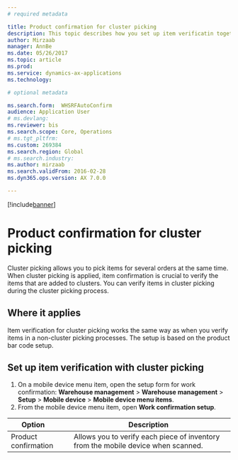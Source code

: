 ```yaml
---
# required metadata

title: Product confirmation for cluster picking
description: This topic describes how you set up item verificatin together with cluster picking.
author: Mirzaab
manager: AnnBe
ms.date: 05/26/2017
ms.topic: article
ms.prod: 
ms.service: dynamics-ax-applications
ms.technology: 

# optional metadata

ms.search.form:  WHSRFAutoConfirm
audience: Application User
# ms.devlang: 
ms.reviewer: bis
ms.search.scope: Core, Operations
# ms.tgt_pltfrm: 
ms.custom: 269384
ms.search.region: Global
# ms.search.industry: 
ms.author: mirzaab
ms.search.validFrom: 2016-02-28
ms.dyn365.ops.version: AX 7.0.0

---
```


[!include[banner](../includes/banner.md)]

# Product confirmation for cluster picking
Cluster picking allows you to pick items for several orders at the same time. When cluster picking is applied, item confirmation is crucial to verify the items that are added to clusters. You can verify items in cluster picking during the cluster picking process.

## Where it applies
Item verification for cluster picking works the same way as when you verify items in a non-cluster picking processes. The setup is based on the product bar code setup.

## Set up item verification with cluster picking
1.	On a mobile device menu item, open the setup form for work confirmation: **Warehouse management** > **Warehouse management** > **Setup** > **Mobile device** > **Mobile device menu items**.
2.	From the mobile device menu item, open **Work confirmation setup**.

| Option        | Description   | 
| ------------- | ------------- |
|Product confirmation | Allows you to verify each piece of inventory from the mobile device when scanned.|
